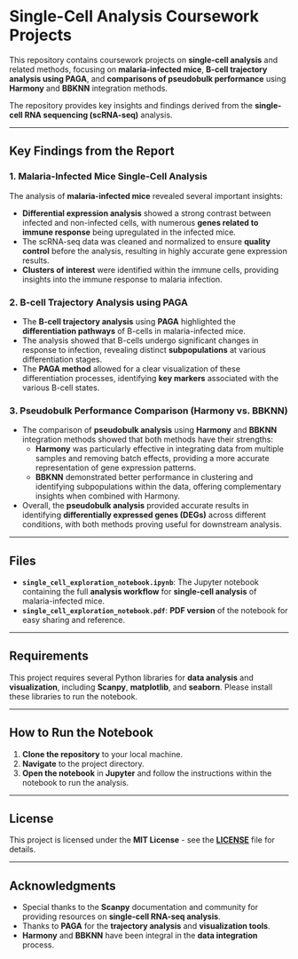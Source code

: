 # **Single-Cell Analysis Coursework Projects**

This repository contains coursework projects on **single-cell analysis** and related methods, focusing on **malaria-infected mice**, **B-cell trajectory analysis using PAGA**, and **comparisons of pseudobulk performance** using **Harmony** and **BBKNN** integration methods. 

The repository provides key insights and findings derived from the **single-cell RNA sequencing (scRNA-seq)** analysis.

---

## **Key Findings from the Report**

### **1. Malaria-Infected Mice Single-Cell Analysis**
The analysis of **malaria-infected mice** revealed several important insights:
- **Differential expression analysis** showed a strong contrast between infected and non-infected cells, with numerous **genes related to immune response** being upregulated in the infected mice.
- The scRNA-seq data was cleaned and normalized to ensure **quality control** before the analysis, resulting in highly accurate gene expression results.
- **Clusters of interest** were identified within the immune cells, providing insights into the immune response to malaria infection.

### **2. B-cell Trajectory Analysis using PAGA**
- The **B-cell trajectory analysis** using **PAGA** highlighted the **differentiation pathways** of B-cells in malaria-infected mice. 
- The analysis showed that B-cells undergo significant changes in response to infection, revealing distinct **subpopulations** at various differentiation stages.
- The **PAGA method** allowed for a clear visualization of these differentiation processes, identifying **key markers** associated with the various B-cell states.

### **3. Pseudobulk Performance Comparison (Harmony vs. BBKNN)**
- The comparison of **pseudobulk analysis** using **Harmony** and **BBKNN** integration methods showed that both methods have their strengths:
  - **Harmony** was particularly effective in integrating data from multiple samples and removing batch effects, providing a more accurate representation of gene expression patterns.
  - **BBKNN** demonstrated better performance in clustering and identifying subpopulations within the data, offering complementary insights when combined with Harmony.
- Overall, the **pseudobulk analysis** provided accurate results in identifying **differentially expressed genes (DEGs)** across different conditions, with both methods proving useful for downstream analysis.

---

## **Files**

- **`single_cell_exploration_notebook.ipynb`**: The Jupyter notebook containing the full **analysis workflow** for **single-cell analysis** of malaria-infected mice.
- **`single_cell_exploration_notebook.pdf`**: **PDF version** of the notebook for easy sharing and reference.

---

## **Requirements**

This project requires several Python libraries for **data analysis** and **visualization**, including **Scanpy**, **matplotlib**, and **seaborn**. Please install these libraries to run the notebook.

---

## **How to Run the Notebook**

1. **Clone the repository** to your local machine.
2. **Navigate** to the project directory.
3. **Open the notebook** in **Jupyter** and follow the instructions within the notebook to run the analysis.

---

## **License**

This project is licensed under the **MIT License** - see the **[LICENSE](LICENSE)** file for details.

---

## **Acknowledgments**

- Special thanks to the **Scanpy** documentation and community for providing resources on **single-cell RNA-seq analysis**.
- Thanks to **PAGA** for the **trajectory analysis** and **visualization tools**.
- **Harmony** and **BBKNN** have been integral in the **data integration** process.
